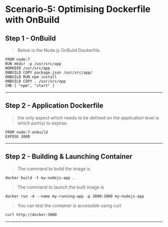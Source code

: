 # Scenario-5: Optimising Dockerfile with OnBuild 
## Step 1 - OnBuild
>Below is the Node.js OnBuild Dockerfile.
```docker
FROM node:7
RUN mkdir -p /usr/src/app
WORKDIR /usr/src/app
ONBUILD COPY package.json /usr/src/app/
ONBUILD RUN npm install
ONBUILD COPY . /usr/src/app
CMD [ "npm", "start" ]
```
---
## Step 2 - Application Dockerfile
>the only aspect which needs to be defined on the application level is which port(s) to expose.
```docker
FROM node:7-onbuild
EXPOSE 3000
```
---
## Step 2 - Building & Launching Container
>The command to build the image is 
```docker
docker build -t my-nodejs-app .
```
>The command to launch the built image is 
```docker
docker run -d --name my-running-app -p 3000:3000 my-nodejs-app
```
>You can test the container is accessible using curl
```bash
curl http://docker:3000
```
---
